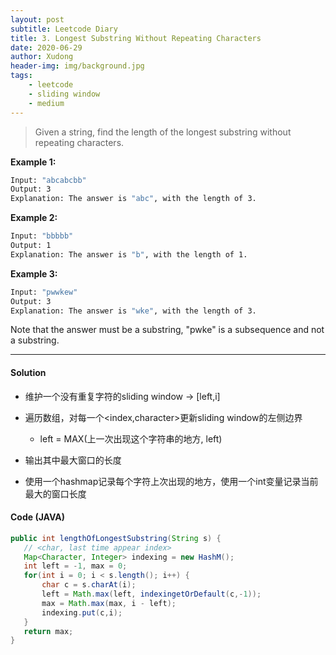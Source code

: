 ```yaml
---
layout: post
subtitle: Leetcode Diary 
title: 3. Longest Substring Without Repeating Characters
date: 2020-06-29
author: Xudong
header-img: img/background.jpg
tags: 
    - leetcode
    - sliding window
    - medium
---
```


> Given a string, find the length of the longest substring without repeating characters.

**Example 1:**

```bash
Input: "abcabcbb"
Output: 3 
Explanation: The answer is "abc", with the length of 3.
``` 

**Example 2:**
```bash
Input: "bbbbb"
Output: 1
Explanation: The answer is "b", with the length of 1.
```
**Example 3:**
```bash
Input: "pwwkew"
Output: 3
Explanation: The answer is "wke", with the length of 3. 
```
Note that the answer must be a substring, "pwke" is a subsequence and not a substring.

---

#### Solution

- 维护一个没有重复字符的sliding window -> [left,i]
- 遍历数组，对每一个<index,character>更新sliding window的左侧边界
    - left = MAX(上一次出现这个字符串的地方, left)
- 输出其中最大窗口的长度


- 使用一个hashmap记录每个字符上次出现的地方，使用一个int变量记录当前最大的窗口长度

#### Code (JAVA)

```java
public int lengthOfLongestSubstring(String s) {
   // <char, last time appear index>
   Map<Character, Integer> indexing = new HashM();
   int left = -1, max = 0;
   for(int i = 0; i < s.length(); i++) {
       char c = s.charAt(i);
       left = Math.max(left, indexingetOrDefault(c,-1));
       max = Math.max(max, i - left);
       indexing.put(c,i);
   }
   return max;
}
```